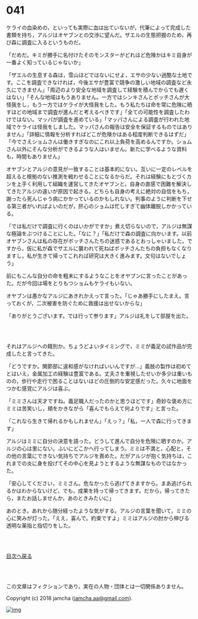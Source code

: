 # 041

ケライの血染めの，といっても実際に血は出ていないが，代筆によって完成した書類を持ち，アルジはオヤブンとの交渉に望んだ。ザエルの生態把握のため，再び森に調査に入るというものだ。  

「だめだ。キミが勝手に名付けたそのモンスターがどれほど危険かはキミ自身が一番よく知っているじゃないか」  

「ザエルの生息する森は，雪山ほどではないにせよ，エサの少ない過酷な土地です。ここを調査できなければ，今後エサが豊富で競争の激しい地域の調査など永久にできません」「周辺のより安全な地域を調査して経験を積んでからでも遅くはない」「そんな地域はもうありません。一方ではシンキさんとボッチさんが大怪我をし，もう一方ではケライが大怪我をした。もう私たちは命を常に危険に晒すほどの地域まで調査が進んだと考えるべきです」「全ての可能性を調査したわけではない。マッパが調査を進めている」「マッパさんによる調査が行われた地域でケライは怪我をしました。マッパさんの報告は安全を保証するものではありません」「詳細に情報を分析すればどこが危険かはある程度判断できるはずだ」「今でさえショムさんは働きすぎなのにこれ以上負荷を高めるんですか。ショムさん以外にそんな分析ができるような人はいません。新たに学べるような資料も，時間もありません」  

オヤブンとアルジの意見が一致することは基本的にない。互いに一定のレベルを超えると根拠のない推測を戦わせることになるからだ。それは経験にもとづくカンを上手く利用して組織を運営してきたオヤブンと，自身の直感で困難を解決してきたアルジの違いが原因で起きる。どちらも自身の考えに絶対の自信をもち，謝ったら死んじゃう病にかかっているのかもしれない。判事のように判断を下せる第三者がいればよいのだが，肝心のショムは忙しすぎて幽体離脱しかかっている。  

「では私だけで調査に行くのはいかがですか」煮え切らないので，アルジは無謀な極論をぶつけることにした。「なに？」「私だけで森の調査に向かいます。以前オヤブンさんは私の存在がボッチさんたちの迷惑であるとおっしゃいました。ですから，仮に私が森でザエルに襲われて死ねばボッチさんたちの負担もなくなりますし，私が生きて帰ってこれれば研究は大きく進みます。文句はないでしょう」  

前にもこんな自分の命を粗末にするようなことをオヤブンに言ったことがあった。だが今回は場をとりもつショムもケライもいない。  

オヤブンは愚かなアルジにあきれかえって言った。「じゃあ勝手にしたまえ。言っておくが，二次被害を防ぐために救援は出せないからな」  

「ありがとうございます。では行って参ります」アルジは礼をして部屋を出た。  

<br>  
<br>  

それはアルジへの餞別か。ちょうどよいタイミングで，ミミが義足の試作品が完成したと言ってきた。  

「どうですか。関節部に違和感がなければいいんですが…」義肢の製作は初めてとはいえ，金属加工の経験は豊富である。丈夫さを重視したせいか多少は重いものの，歩行や走行で困ることはないほどの圧倒的な安定感だった。久々に地面をつかむ感覚にアルジは喜ぶ。  

「ミミさんは天才ですね。義足職人だったのかと思うほどです」奇妙な褒め方にミミは苦笑いし，頬をかきながら「喜んでもらえて何よりです」と言った。  

「これなら生きて帰れるかもしれません」「えっ？」「私，一人で森に行ってきます」  

アルジはミミに自分の決意を語った。どうして進んで自分を危険に晒すのか。アルジの心は里にない。ふいにどこかへ行ってしまう。ミミは不満と，心配と，その他の言葉にできない気持ちでアルジを責めた。だがアルジが抱く気持ちは，これまでの炎に身を投げてその中心を見ようとするような無謀なものではなかった。  

「安心してください，ミミさん。危なかったら逃げてきますから。まあ逃げられるかはわからないけど，でも，成果を持って帰ってきます。だから，帰ってきたら，またお話しませんか，あのときみたいに」  

あのとき。あれから随分経ったような気がする。アルジの言葉を聞いて，ミミの心に笑みが灯った。「ええ，喜んで。約束ですよ」ミミはアルジの肘から伸びる透明な薬指と指切りをした。  

<br>  
<br>  

[目次へ戻る](https://github.com/jamcha-aa/OblivionReports/blob/master/README.md)  

<br>  
<br>  

この文章はフィクションであり，実在の人物・団体とは一切関係ありません。  

Copyright (c) 2018 jamcha (jamcha.aa@gmail.com).  

[![img](http://i.creativecommons.org/l/by-nc-sa/4.0/88x31.png)](http://creativecommons.org/licenses/by-nc-sa/4.0/deed)